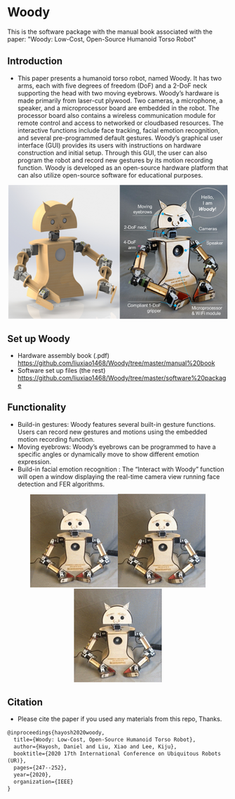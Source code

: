# Woody
This is the software package with the manual book associated with the paper: "Woody: Low-Cost, Open-Source Humanoid Torso Robot"

## Introduction

* This paper presents a humanoid torso robot,
named Woody. It has two arms, each with five degrees of
freedom (DoF) and a 2-DoF neck supporting the head with
two moving eyebrows. Woody’s hardware is made primarily
from laser-cut plywood. Two cameras, a microphone, a speaker,
and a microprocessor board are embedded in the robot.
The processor board also contains a wireless communication
module for remote control and access to networked or cloudbased
resources. The interactive functions include face tracking,
facial emotion recognition, and several pre-programmed default
gestures. Woody’s graphical user interface (GUI) provides its
users with instructions on hardware construction and initial
setup. Through this GUI, the user can also program the robot
and record new gestures by its motion recording function.
Woody is developed as an open-source hardware platform that
can also utilize open-source software for educational purposes.
<p align="center">
<img src = "woody_pics/Picture1.png" width ="500" />
</p>

## Set up Woody
*  Hardware assembly book (.pdf) https://github.com/liuxiao1468/Woody/tree/master/manual%20book
*  Software set up files (the rest) https://github.com/liuxiao1468/Woody/tree/master/software%20package

## Functionality

* Build-in gestures: Woody features several built-in gesture functions. Users can record new gestures and motions using the embedded motion recording function.
* Moving eyebrows: Woody’s eyebrows can be programmed to have a specific angles or dynamically move to show different emotion expression.
* Build-in facial emotion recognition : The “Interact with Woody” function will open a window displaying the real-time camera view running face detection and FER algorithms.

<p align="center">
<img src = "woody_pics/Picture2.gif" width ="200" /><img src = "woody_pics/Picture3.gif" width ="200" /><img src = "woody_pics/Picture4.gif" width ="200" />
</p>

## Citation
* Please cite the paper if you used any materials from this repo, Thanks.
```
@inproceedings{hayosh2020woody,
  title={Woody: Low-Cost, Open-Source Humanoid Torso Robot},
  author={Hayosh, Daniel and Liu, Xiao and Lee, Kiju},
  booktitle={2020 17th International Conference on Ubiquitous Robots (UR)},
  pages={247--252},
  year={2020},
  organization={IEEE}
}
```

